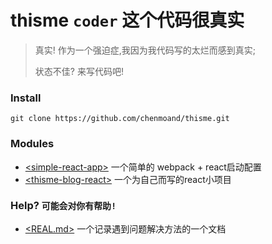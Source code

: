 # thisme ```coder``` 这个代码很真实

> 真实! 作为一个强迫症,我因为我代码写的太烂而感到真实; 
>
> 状态不佳? 来写代码吧! 

### Install

``` git clone https://github.com/chenmoand/thisme.git ``` 

### Modules 

* [\<simple-react-app\>](./simple-react-app)  一个简单的 webpack + react启动配置
* [\<thisme-blog-react\>](./thisme-blog-react) 一个为自己而写的react小项目

### Help?  ```可能会对你有帮助!```

*  [\<REAL.md\>](./REAL.md)  一个记录遇到问题解决方法的一个文档

